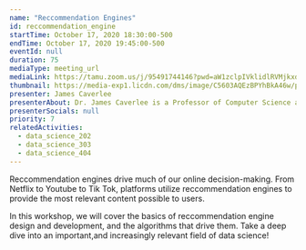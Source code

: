 ```yaml
---
name: "Reccommendation Engines"
id: reccommendation_engine
startTime: October 17, 2020 18:30:00-500
endTime: October 17, 2020 19:45:00-500
eventId: null
duration: 75
mediaType: meeting_url
mediaLink: https://tamu.zoom.us/j/95491744146?pwd=aW1zclpIVklidlRVMjkxdlRHeUpsQT09
thumbnail: https://media-exp1.licdn.com/dms/image/C5603AQEzBPYhBkA46w/profile-displayphoto-shrink_800_800/0?e=1608163200&v=beta&t=nnpH5W0l6nEzf50dqmHRPlIEcCX2XMkdjy3m5TKCcuE
presenter: James Caverlee
presenterAbout: Dr. James Caverlee is a Professor of Computer Science and Engineering at Texas A & M University. Prior to teaching, Dr. Caverlee recieved a Ph.D. in computer science from Georgia Tech University, and an M.S. in Computer Science from Stanford
presenterSocials: null
priority: 7
relatedActivities:
  - data_science_202
  - data_science_303
  - data_science_404
---
```


Reccommendation engines drive much of our online decision-making. From Netflix to Youtube to Tik Tok, platforms utilize reccommendation engines to provide the most relevant content possible to users.

In this workshop, we will cover the basics of reccommendation engine design and development, and the algorithms that drive them. Take a deep dive into an important,and increasingly relevant field of data science!
